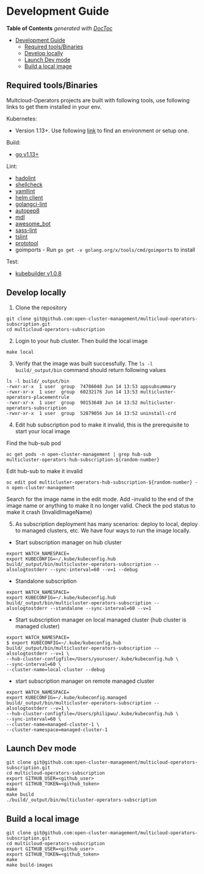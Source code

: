 # Development Guide

<!-- START doctoc generated TOC please keep comment here to allow auto update -->
<!-- DON'T EDIT THIS SECTION, INSTEAD RE-RUN doctoc TO UPDATE -->
**Table of Contents**  *generated with [DocToc](https://github.com/thlorenz/doctoc)*

- [Development Guide](#development-guide)
  - [Required tools/Binaries](#required-toolsbinaries)
  - [Develop locally](#develop-locally)
  - [Launch Dev mode](#launch-dev-mode)
  - [Build a local image](#build-a-local-image)

<!-- END doctoc generated TOC please keep comment here to allow auto update -->

## Required tools/Binaries

Multcloud-Operators projects are built with following tools, use following links to get them installed in your env.

Kubernetes:

- Version 1.13+. Use following [link](https://kubernetes.io/docs/setup/#learning-environment) to find an environment or setup one.

Build:

- [go v1.13+](https://golang.org/dl/)

Lint:

- [hadolint](https://github.com/hadolint/hadolint#install)
- [shellcheck](https://github.com/koalaman/shellcheck#installing)
- [yamllint](https://github.com/adrienverge/yamllint#installation)
- [helm client](https://helm.sh/docs/using_helm/#install-helm)
- [golangci-lint](https://github.com/golangci/golangci-lint#install)
- [autopep8](https://github.com/hhatto/autopep8#installation)
- [mdl](https://github.com/markdownlint/markdownlint#installation)
- [awesome_bot](https://github.com/dkhamsing/awesome_bot#installation)
- [sass-lint](https://github.com/sds/scss-lint#installation)
- [tslint](https://github.com/palantir/tslint#installation--usage)
- [prototool](https://github.com/uber/prototool/blob/dev/docs/install.md)
- goimports -  Run `go get -v golang.org/x/tools/cmd/goimports` to install

Test:

- [kubebuilder v1.0.8](https://github.com/kubernetes-sigs/kubebuilder/releases/tag/v1.0.8)

## Develop locally

1. Clone the repository

```shell
git clone git@github.com:open-cluster-management/multicloud-operators-subscription.git
cd multicloud-operators-subscription
```

2. Login to your hub cluster. Then build the local image

```shell
make local
```

3. Verify that the image was built successfully. The `ls -l build/_output/bin` command should return following values

```shell
ls -l build/_output/bin 
-rwxr-xr-x  1 user  group  74786048 Jun 14 13:53 appsubsummary
-rwxr-xr-x  1 user  group  60232176 Jun 14 13:53 multicluster-operators-placementrule
-rwxr-xr-x  1 user  group  90153648 Jun 14 13:52 multicluster-operators-subscription
-rwxr-xr-x  1 user  group  52879056 Jun 14 13:52 uninstall-crd
```

4. Edit hub subscription pod to make it invalid, this is the prerequisite to start your local image

Find the hub-sub pod

```shell
oc get pods -n open-cluster-management | grep hub-sub 
multicluster-operators-hub-subscription-${random-number}  
```

Edit hub-sub to make it invalid

```shell
oc edit pod multicluster-operators-hub-subscription-${random-number} -n open-cluster-management
```

Search for the image name in the edit mode. Add -invalid to the end of the image name or anything to make it no longer valid. Check the pod status to make it crash (InvalidImageName)

5. As subscription deployment has many scenarios: deploy to local, deploy to managed clusters, etc. We have four ways to run the image locally.

- Start subscription manager on hub cluster

```shell
export WATCH_NAMESPACE=
export KUBECONFIG=~/.kube/kubeconfig.hub
build/_output/bin/multicluster-operators-subscription --alsologtostderr --sync-interval=60 --v=1 --debug
```

- Standalone subscription

```shell
export WATCH_NAMESPACE=
export KUBECONFIG=~/.kube/kubeconfig.hub
build/_output/bin/multicluster-operators-subscription --alsologtostderr --standalone --sync-interval=60 --v=1
```

- Start subscription manager on local managed cluster (hub cluster is managed cluster)

```shell
export WATCH_NAMESPACE=
$ export KUBECONFIG=~/.kube/kubeconfig.hub
build/_output/bin/multicluster-operators-subscription --alsologtostderr --v=1 \
--hub-cluster-configfile=/Users/youruser/.kube/kubeconfig.hub \
--sync-interval=60 \
--cluster-name=local-cluster --debug
```


- start subscription manager on remote managed cluster

```shell
export WATCH_NAMESPACE= 
export KUBECONFIG=~/.kube/kubeconfig.managed
build/_output/bin/multicluster-operators-subscription --alsologtostderr --v=1 \
--hub-cluster-configfile=/Users/philipwu/.kube/kubeconfig.hub \
--sync-interval=60 \
--cluster-name=managed-cluster-1 \
--cluster-namespace=managed-cluster-1 
```

## Launch Dev mode

```shell
git clone git@github.com:open-cluster-management/multicloud-operators-subscription.git
cd multicloud-operators-subscription
export GITHUB_USER=<github_user>
export GITHUB_TOKEN=<github_token>
make
make build
./build/_output/bin/multicluster-operators-subscription
```

## Build a local image

```shell
git clone git@github.com:open-cluster-management/multicloud-operators-subscription.git
cd multicloud-operators-subscription
export GITHUB_USER=<github_user>
export GITHUB_TOKEN=<github_token>
make
make build-images
```
